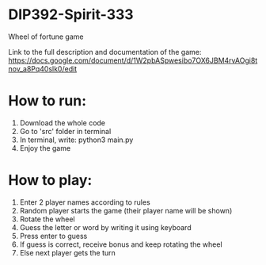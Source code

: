 # DIP392-Spirit-333
Wheel of fortune game

Link to the full description and documentation of the game:
https://docs.google.com/document/d/1W2pbASpwesibo7OX6JBM4rvAOgi8tnov_a8Pq40slk0/edit

# How to run:
1. Download the whole code
2. Go to 'src' folder in terminal
3. In terminal, write: python3 main.py
4. Enjoy the game

# How to play:
1. Enter 2 player names according to rules
2. Random player starts the game (their player name will be shown)
3. Rotate the wheel
4. Guess the letter or word by writing it using keyboard
5. Press enter to guess
6. If guess is correct, receive bonus and keep rotating the wheel
7. Else next player gets the turn
